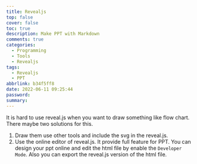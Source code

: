 ```yaml
---
title: Revealjs
top: false
cover: false
toc: true
description: Make PPT with Markdown
comments: true
categories:
  - Programming
  - Tools
  - Revealjs
tags:
  - Revealjs
  - PPT
abbrlink: b34f5ff8
date: 2022-06-11 09:25:44
password:
summary:
---
```


It is hard to use reveal.js when you want to draw something like flow chart.
There maybe two solutions for this.

1. Draw them use other tools and include the svg in the reveal.js.
2. Use the online editor of reveal.js. It provide full feature for PPT. You can
   design your ppt online and edit the html file by enable the `Developer Mode`.
   Also you can export the reveal.js version of the html file.
